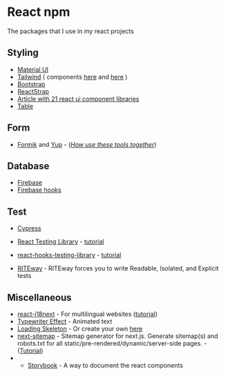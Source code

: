 # React npm

The packages that I use in my react projects

## Styling
- [Material UI](https://material-ui.com/getting-started/installation/)
- [Tailwind](https://tailwindcss.com/) ( components [here](https://tailwindcomponents.com/) and [here](https://tailwindui.com/components) )
- [Bootstrap](https://www.npmjs.com/package/bootstrap)
- [ReactStrap](https://reactstrap.github.io/)
- [Article with 21 react ui component libraries](https://javascript.plainenglish.io/21-react-ui-component-libraries-you-should-start-using-from-today-6249758d188)
- [Table](https://www.npmjs.com/package/react-data-table-component)

## Form
- [Formik](https://formik.org/docs/overview) and [Yup](https://www.npmjs.com/package/yup) - ([_How use these tools together_](https://www.youtube.com/watch?v=TxEVnaISj1w))

## Database
- [Firebase](https://www.npmjs.com/package/firebase)
- [Firebase hooks](https://www.npmjs.com/package/react-firebase-hooks)

## Test
- [Cypress](https://www.cypress.io/)

- [React Testing Library](https://www.npmjs.com/package/@testing-library/react) - [tutorial](https://www.youtube.com/playlist?list=PL4cUxeGkcC9gm4_-5UsNmLqMosM-dzuvQ)
- [react-hooks-testing-library](https://github.com/testing-library/react-hooks-testing-library#installation) - [tutorial](https://www.toptal.com/react/testing-react-hooks-tutorial?utm_campaign=a-complete-guide-to-testing-react-hooks)
- [RITEway](https://www.npmjs.com/package/riteway) - RITEway forces you to write Readable, Isolated, and Explicit tests

## Miscellaneous
- [react-i18next](https://react.i18next.com/getting-started) - For multilingual websites ([tutorial](https://medium.com/@ricklee_10931/react-multi-lingual-with-react-i18next-57879f986168))
- [Typewriter Effect](https://www.npmjs.com/package/typewriter-effect#react) - Animated text
- [Loading Skeleton](https://www.npmjs.com/package/react-loading-skeleton) - Or create your own [here](https://www.youtube.com/playlist?list=PL4cUxeGkcC9i6bZhMuAzQpC6YgLmB4k4-)
- [next-sitemap](https://www.npmjs.com/package/next-sitemap) - Sitemap generator for next.js. Generate sitemap(s) and robots.txt for all static/pre-rendered/dynamic/server-side pages. - ([Tutorial](https://www.youtube.com/watch?v=fOoH9Z5adrg))
- - [Storybook](https://storybook.js.org/docs/react/get-started/introduction) - A way to document the react components
